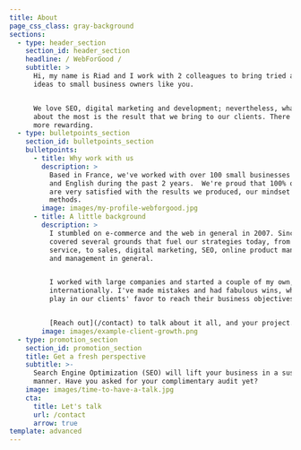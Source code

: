 ```yaml
---
title: About
page_css_class: gray-background
sections:
  - type: header_section
    section_id: header_section
    headline: / WebForGood /
    subtitle: >
      Hi, my name is Riad and I work with 2 colleagues to bring tried and tested
      ideas to small business owners like you. 


      We love SEO, digital marketing and development; nevertheless, what we care
      about the most is the result that we bring to our clients. There's nothing
      more rewarding.
  - type: bulletpoints_section
    section_id: bulletpoints_section
    bulletpoints:
      - title: Why work with us
        description: >
          Based in France, we've worked with over 100 small businesses in French
          and English during the past 2 years.  We're proud that 100% of them
          are very satisfied with the results we produced, our mindset and
          methods.
        image: images/my-profile-webforgood.jpg
      - title: A little background
        description: >
          I stumbled on e-commerce and the web in general in 2007. Since then I
          covered several grounds that fuel our strategies today, from customer
          service, to sales, digital marketing, SEO, online product management
          and management in general.


          I worked with large companies and started a couple of my own,
          internationally. I've made mistakes and had fabulous wins, which will
          play in our clients' favor to reach their business objectives.


          [Reach out](/contact) to talk about it all, and your project.
        image: images/example-client-growth.png
  - type: promotion_section
    section_id: promotion_section
    title: Get a fresh perspective
    subtitle: >-
      Search Engine Optimization (SEO) will lift your business in a sustainable
      manner. Have you asked for your complimentary audit yet?
    image: images/time-to-have-a-talk.jpg
    cta:
      title: Let's talk
      url: /contact
      arrow: true
template: advanced
---
```

